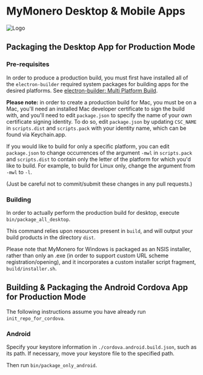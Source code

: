 # MyMonero Desktop & Mobile Apps

![Logo](https://raw.githubusercontent.com/mymonero/mymonero-app-js/master/docs/assets/icon_100.png "Logo")

## Packaging the Desktop App for Production Mode

### Pre-requisites

In order to produce a production build, you must first have installed all of the `electron-builder` required system packages for building apps for the desired platforms. See [electron-builder: Multi Platform Build](https://github.com/electron-userland/electron-builder/wiki/Multi-Platform-Build).

**Please note:** in order to create a production build for Mac, you must be on a Mac, you'll need an installed Mac developer certificate to sign the build with, and you'll need to edit `package.json` to specify the name of your own certificate signing identity. To do so, edit `package.json` by updating `CSC_NAME` in `scripts.dist` and `scripts.pack` with your identity name, which can be found via Keychain.app.

If you would like to build for only a specific platform, you can edit `package.json` to change occurrences of the argument `-mwl` in `scripts.pack` and `scripts.dist` to contain only the letter of the platform for which you'd like to build. For example, to build for Linux only, change the argument from `-mwl` to `-l`. 

(Just be careful not to commit/submit these changes in any pull requests.)


### Building

In order to actually perform the production build for desktop, execute `bin/package_all_desktop`. 

This command relies upon resources present in `build`, and will output your build products in the directory `dist`.

Please note that MyMonero for Windows is packaged as an NSIS installer, rather than only an .exe (in order to support custom URL scheme registration/opening), and it incorporates a custom installer script fragment, `build/installer.sh`. 

## Building & Packaging the Android Cordova App for Production Mode

The following instructions assume you have already run `init_repo_for_cordova`.

### Android

Specify your keystore information in `./cordova.android.build.json`, such as its path. If necessary, move your keystore file to the specified path.

Then run `bin/package_only_android`.